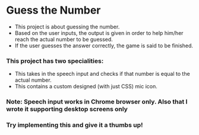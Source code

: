 # Guess the Number

* This project is about guessing the number.
* Based on the user inputs, the output is given in order to help him/her reach the actual number to be guessed.
* If the user guesses the answer correctly, the game is said to be finished.

### This project has two specialities:
* This takes in the speech input and checks if that number is equal to the actual number.
* This contains a custom designed (with just CSS) mic icon.

### Note: Speech input works in Chrome browser only. Also that I wrote it supporting desktop screens only

### Try implementing this and give it a thumbs up!
